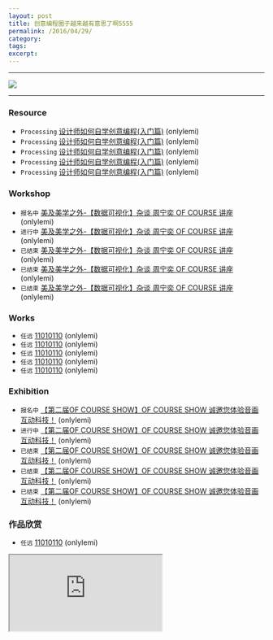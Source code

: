```yaml
---
layout: post
title: 创意编程圈子越来越有意思了啊5555
permalink: /2016/04/29/
category: 
tags: 
excerpt: 
---
```


---

![](http://cdn.huodongxing.com/file/20150506/11318BE483D25EE4AC0830DF92E5069DB8/30562302822445301.jpg)

---

### Resource

* `Processing` [设计师如何自学创意编程(入门篇)](http://mp.weixin.qq.com/s?timestamp=1461899490&src=3&ver=1&signature=7BLE-1U0DaQ*UOtOvoCqYCrZ41sxMroY5*vPzajQgFDeSO8MxTWNBocdKLw0mnJLFoHpVSYvjTEepK4MItLt-F4OSjrV3Fu77Hz*9HGteVanPrSHztLRv1BM4-FdQKlC838tioSpVj0i7ebuzMmdry3DP2b6qMntwqup-rmumzs=) (onlylemi)
* `Processing` [设计师如何自学创意编程(入门篇)](http://mp.weixin.qq.com/s?timestamp=1461899490&src=3&ver=1&signature=7BLE-1U0DaQ*UOtOvoCqYCrZ41sxMroY5*vPzajQgFDeSO8MxTWNBocdKLw0mnJLFoHpVSYvjTEepK4MItLt-F4OSjrV3Fu77Hz*9HGteVanPrSHztLRv1BM4-FdQKlC838tioSpVj0i7ebuzMmdry3DP2b6qMntwqup-rmumzs=) (onlylemi)
* `Processing` [设计师如何自学创意编程(入门篇)](http://mp.weixin.qq.com/s?timestamp=1461899490&src=3&ver=1&signature=7BLE-1U0DaQ*UOtOvoCqYCrZ41sxMroY5*vPzajQgFDeSO8MxTWNBocdKLw0mnJLFoHpVSYvjTEepK4MItLt-F4OSjrV3Fu77Hz*9HGteVanPrSHztLRv1BM4-FdQKlC838tioSpVj0i7ebuzMmdry3DP2b6qMntwqup-rmumzs=) (onlylemi)
* `Processing` [设计师如何自学创意编程(入门篇)](http://mp.weixin.qq.com/s?timestamp=1461899490&src=3&ver=1&signature=7BLE-1U0DaQ*UOtOvoCqYCrZ41sxMroY5*vPzajQgFDeSO8MxTWNBocdKLw0mnJLFoHpVSYvjTEepK4MItLt-F4OSjrV3Fu77Hz*9HGteVanPrSHztLRv1BM4-FdQKlC838tioSpVj0i7ebuzMmdry3DP2b6qMntwqup-rmumzs=) (onlylemi)
* `Processing` [设计师如何自学创意编程(入门篇)](http://mp.weixin.qq.com/s?timestamp=1461899490&src=3&ver=1&signature=7BLE-1U0DaQ*UOtOvoCqYCrZ41sxMroY5*vPzajQgFDeSO8MxTWNBocdKLw0mnJLFoHpVSYvjTEepK4MItLt-F4OSjrV3Fu77Hz*9HGteVanPrSHztLRv1BM4-FdQKlC838tioSpVj0i7ebuzMmdry3DP2b6qMntwqup-rmumzs=) (onlylemi)

### Workshop

* `报名中` [美及美学之外-【数据可视化】杂谈 周宁奕 OF COURSE 讲座](http://www.huodongxing.com/event/1329689799100) (onlylemi)
* `进行中` [美及美学之外-【数据可视化】杂谈 周宁奕 OF COURSE 讲座](http://www.huodongxing.com/event/1329689799100) (onlylemi)
* `已结束` [美及美学之外-【数据可视化】杂谈 周宁奕 OF COURSE 讲座](http://www.huodongxing.com/event/1329689799100) (onlylemi)
* `已结束` [美及美学之外-【数据可视化】杂谈 周宁奕 OF COURSE 讲座](http://www.huodongxing.com/event/1329689799100) (onlylemi)
* `已结束` [美及美学之外-【数据可视化】杂谈 周宁奕 OF COURSE 讲座](http://www.huodongxing.com/event/1329689799100) (onlylemi)

### Works

* `任远` [11010110](http://yuanren.cc/11010110/) (onlylemi)
* `任远` [11010110](http://yuanren.cc/11010110/) (onlylemi)
* `任远` [11010110](http://yuanren.cc/11010110/) (onlylemi)
* `任远` [11010110](http://yuanren.cc/11010110/) (onlylemi)
* `任远` [11010110](http://yuanren.cc/11010110/) (onlylemi)

### Exhibition

* `报名中` [【第二届OF COURSE SHOW】OF COURSE SHOW 诚邀您体验音画互动科技！](http://www.huodongxing.com/event/1329689799100) (onlylemi)
* `进行中` [【第二届OF COURSE SHOW】OF COURSE SHOW 诚邀您体验音画互动科技！](http://www.huodongxing.com/event/1329689799100) (onlylemi)
* `已结束` [【第二届OF COURSE SHOW】OF COURSE SHOW 诚邀您体验音画互动科技！](http://www.huodongxing.com/event/1329689799100) (onlylemi)
* `已结束` [【第二届OF COURSE SHOW】OF COURSE SHOW 诚邀您体验音画互动科技！](http://www.huodongxing.com/event/1329689799100) (onlylemi)
* `已结束` [【第二届OF COURSE SHOW】OF COURSE SHOW 诚邀您体验音画互动科技！](http://www.huodongxing.com/event/1329689799100) (onlylemi)

### 作品欣赏

* `任远` [11010110](http://yuanren.cc/11010110/) (onlylemi)

<div class="embed-responsive embed-responsive-16by9">
    <iframe class="embed-responsive-item" src="http://player.youku.com/player.php/sid/XMTUzMzYzNzI2OA==/v.swf" allowtransparency="true" allowfullscreen="true"></iframe>
</div>
